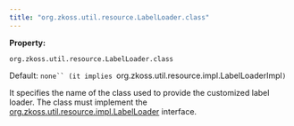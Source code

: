 ```yaml
---
title: "org.zkoss.util.resource.LabelLoader.class"
---
```


**Property:**

`org.zkoss.util.resource.LabelLoader.class`

Default:  `none`` (it implies `org.zkoss.util.resource.impl.LabelLoaderImpl`)`

It specifies the name of the class used to provide the customized label
loader. The class must implement the
[org.zkoss.util.resource.impl.LabelLoader](https://www.zkoss.org/javadoc/latest/zk/org/zkoss/util/resource/impl/LabelLoader.html)
interface.
